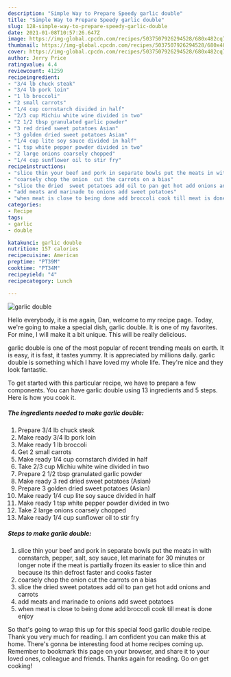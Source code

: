 ```yaml
---
description: "Simple Way to Prepare Speedy garlic double"
title: "Simple Way to Prepare Speedy garlic double"
slug: 128-simple-way-to-prepare-speedy-garlic-double
date: 2021-01-08T10:57:26.647Z
image: https://img-global.cpcdn.com/recipes/5037507926294528/680x482cq70/garlic-double-recipe-main-photo.jpg
thumbnail: https://img-global.cpcdn.com/recipes/5037507926294528/680x482cq70/garlic-double-recipe-main-photo.jpg
cover: https://img-global.cpcdn.com/recipes/5037507926294528/680x482cq70/garlic-double-recipe-main-photo.jpg
author: Jerry Price
ratingvalue: 4.4
reviewcount: 41259
recipeingredient:
- "3/4 lb chuck steak"
- "3/4 lb pork loin"
- "1 lb broccoli"
- "2 small carrots"
- "1/4 cup cornstarch divided in half"
- "2/3 cup Michiu white wine divided in two"
- "2 1/2 tbsp granulated garlic powder"
- "3 red dried sweet potatoes Asian"
- "3 golden dried sweet potatoes Asian"
- "1/4 cup lite soy sauce divided in half"
- "1 tsp white pepper powder divided in two"
- "2 large onions coarsely chopped"
- "1/4 cup sunflower oil to stir fry"
recipeinstructions:
- "slice thin your beef and pork in separate bowls put the meats in with cornstarch,  pepper, salt, soy sauce,  let marinate for 30 minutes or longer note if the meat is partially frozen its easier to slice thin and because its thin defrost faster and cooks faster"
- "coarsely chop the onion  cut the carrots on a bias"
- "slice the dried  sweet potatoes add oil to pan get hot add onions and carrots"
- "add meats and marinade to onions add sweet potatoes"
- "when meat is close to being done add broccoli cook till meat is done enjoy"
categories:
- Recipe
tags:
- garlic
- double

katakunci: garlic double 
nutrition: 157 calories
recipecuisine: American
preptime: "PT39M"
cooktime: "PT34M"
recipeyield: "4"
recipecategory: Lunch

---
```



![garlic double](https://img-global.cpcdn.com/recipes/5037507926294528/680x482cq70/garlic-double-recipe-main-photo.jpg)

Hello everybody, it is me again, Dan, welcome to my recipe page. Today, we're going to make a special dish, garlic double. It is one of my favorites. For mine, I will make it a bit unique. This will be really delicious.



garlic double is one of the most popular of recent trending meals on earth. It is easy, it is fast, it tastes yummy. It is appreciated by millions daily. garlic double is something which I have loved my whole life. They're nice and they look fantastic.


To get started with this particular recipe, we have to prepare a few components. You can have garlic double using 13 ingredients and 5 steps. Here is how you cook it.

<!--inarticleads1-->

##### The ingredients needed to make garlic double:

1. Prepare 3/4 lb chuck steak
1. Make ready 3/4 lb pork loin
1. Make ready 1 lb broccoli
1. Get 2 small carrots
1. Make ready 1/4 cup cornstarch divided in half
1. Take 2/3 cup Michiu white wine divided in two
1. Prepare 2 1/2 tbsp granulated garlic powder
1. Make ready 3 red dried sweet potatoes (Asian)
1. Prepare 3 golden dried sweet potatoes (Asian)
1. Make ready 1/4 cup lite soy sauce divided in half
1. Make ready 1 tsp white pepper powder divided in two
1. Take 2 large onions coarsely chopped
1. Make ready 1/4 cup sunflower oil to stir fry




<!--inarticleads2-->

##### Steps to make garlic double:

1. slice thin your beef and pork in separate bowls put the meats in with cornstarch,  pepper, salt, soy sauce,  let marinate for 30 minutes or longer note if the meat is partially frozen its easier to slice thin and because its thin defrost faster and cooks faster
1. coarsely chop the onion  cut the carrots on a bias
1. slice the dried  sweet potatoes add oil to pan get hot add onions and carrots
1. add meats and marinade to onions add sweet potatoes
1. when meat is close to being done add broccoli cook till meat is done enjoy




So that's going to wrap this up for this special food garlic double recipe. Thank you very much for reading. I am confident you can make this at home. There's gonna be interesting food at home recipes coming up. Remember to bookmark this page on your browser, and share it to your loved ones, colleague and friends. Thanks again for reading. Go on get cooking!
